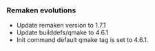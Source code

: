 ### Remaken evolutions
- Update remaken version to 1.7.1
- Update builddefs/qmake to 4.6.1
- Init command default qmake tag is set to 4.6.1.

